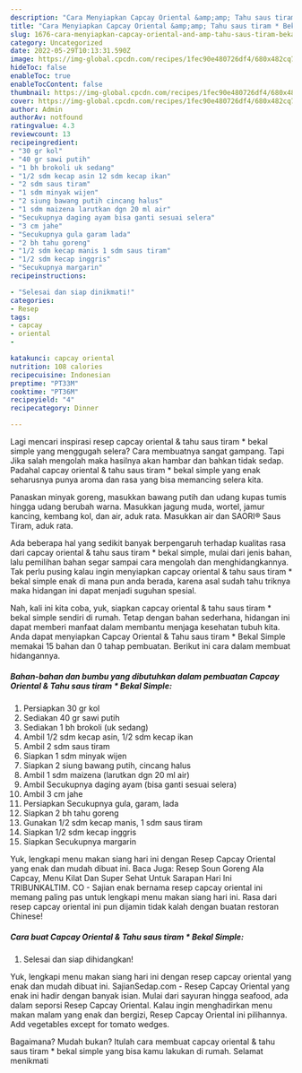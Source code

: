 ```yaml
---
description: "Cara Menyiapkan Capcay Oriental &amp;amp; Tahu saus tiram * Bekal Simple yang Lezat Sekali "
title: "Cara Menyiapkan Capcay Oriental &amp;amp; Tahu saus tiram * Bekal Simple yang Lezat Sekali "
slug: 1676-cara-menyiapkan-capcay-oriental-and-amp-tahu-saus-tiram-bekal-simple-yang-lezat-sekali
category: Uncategorized
date: 2022-05-29T10:13:31.590Z
image: https://img-global.cpcdn.com/recipes/1fec90e480726df4/680x482cq70/capcay-oriental-tahu-saus-tiram-bekal-simple-foto-resep-utama.jpg
hideToc: false
enableToc: true
enableTocContent: false
thumbnail: https://img-global.cpcdn.com/recipes/1fec90e480726df4/680x482cq70/capcay-oriental-tahu-saus-tiram-bekal-simple-foto-resep-utama.jpg
cover: https://img-global.cpcdn.com/recipes/1fec90e480726df4/680x482cq70/capcay-oriental-tahu-saus-tiram-bekal-simple-foto-resep-utama.jpg
author: Admin
authorAv: notfound
ratingvalue: 4.3
reviewcount: 13
recipeingredient:
- "30 gr kol"
- "40 gr sawi putih"
- "1 bh brokoli uk sedang"
- "1/2 sdm kecap asin 12 sdm kecap ikan"
- "2 sdm saus tiram"
- "1 sdm minyak wijen"
- "2 siung bawang putih cincang halus"
- "1 sdm maizena larutkan dgn 20 ml air"
- "Secukupnya daging ayam bisa ganti sesuai selera"
- "3 cm jahe"
- "Secukupnya gula garam lada"
- "2 bh tahu goreng"
- "1/2 sdm kecap manis 1 sdm saus tiram"
- "1/2 sdm kecap inggris"
- "Secukupnya margarin"
recipeinstructions:

- "Selesai dan siap dinikmati!"
categories:
- Resep
tags:
- capcay
- oriental
- 

katakunci: capcay oriental  
nutrition: 108 calories
recipecuisine: Indonesian
preptime: "PT33M"
cooktime: "PT36M"
recipeyield: "4"
recipecategory: Dinner

---
```



Lagi mencari inspirasi resep capcay oriental &amp; tahu saus tiram * bekal simple yang menggugah selera? Cara membuatnya sangat gampang. Tapi Jika salah mengolah maka hasilnya akan hambar dan bahkan tidak sedap. Padahal capcay oriental &amp; tahu saus tiram * bekal simple yang enak seharusnya punya aroma dan rasa yang bisa memancing selera kita.


Panaskan minyak goreng, masukkan bawang putih dan udang kupas tumis hingga udang berubah warna. Masukkan jagung muda, wortel, jamur kancing, kembang kol, dan air, aduk rata. Masukkan air dan SAORI® Saus Tiram, aduk rata.

Ada beberapa hal yang sedikit banyak berpengaruh terhadap kualitas rasa dari capcay oriental &amp; tahu saus tiram * bekal simple, mulai dari jenis bahan, lalu pemilihan bahan segar sampai cara mengolah dan menghidangkannya. Tak perlu pusing kalau ingin menyiapkan capcay oriental &amp; tahu saus tiram * bekal simple enak di mana pun anda berada, karena asal sudah tahu triknya maka hidangan ini dapat menjadi suguhan spesial.


Nah, kali ini kita coba, yuk, siapkan capcay oriental &amp; tahu saus tiram * bekal simple sendiri di rumah. Tetap dengan bahan sederhana, hidangan ini dapat memberi manfaat dalam membantu menjaga kesehatan tubuh kita. Anda dapat menyiapkan Capcay Oriental &amp; Tahu saus tiram * Bekal Simple memakai 15 bahan dan 0 tahap pembuatan. Berikut ini cara dalam membuat hidangannya.

<!--inarticleads1-->

##### Bahan-bahan dan bumbu yang dibutuhkan dalam pembuatan Capcay Oriental &amp; Tahu saus tiram * Bekal Simple:

1. Persiapkan 30 gr kol
1. Sediakan 40 gr sawi putih
1. Sediakan 1 bh brokoli (uk sedang)
1. Ambil 1/2 sdm kecap asin, 1/2 sdm kecap ikan
1. Ambil 2 sdm saus tiram
1. Siapkan 1 sdm minyak wijen
1. Siapkan 2 siung bawang putih, cincang halus
1. Ambil 1 sdm maizena (larutkan dgn 20 ml air)
1. Ambil Secukupnya daging ayam (bisa ganti sesuai selera)
1. Ambil 3 cm jahe
1. Persiapkan Secukupnya gula, garam, lada
1. Siapkan 2 bh tahu goreng
1. Gunakan 1/2 sdm kecap manis, 1 sdm saus tiram
1. Siapkan 1/2 sdm kecap inggris
1. Siapkan Secukupnya margarin


Yuk, lengkapi menu makan siang hari ini dengan Resep Capcay Oriental yang enak dan mudah dibuat ini. Baca Juga: Resep Soun Goreng Ala Capcay, Menu Kilat Dan Super Sehat Untuk Sarapan Hari Ini TRIBUNKALTIM. CO - Sajian enak bernama resep capcay oriental ini memang paling pas untuk lengkapi menu makan siang hari ini. Rasa dari resep capcay oriental ini pun dijamin tidak kalah dengan buatan restoran Chinese! 

<!--inarticleads2-->

##### Cara buat Capcay Oriental &amp; Tahu saus tiram * Bekal Simple:


1. Selesai dan siap dihidangkan!

Yuk, lengkapi menu makan siang hari ini dengan resep capcay oriental yang enak dan mudah dibuat ini. SajianSedap.com - Resep Capcay Oriental yang enak ini hadir dengan banyak isian. Mulai dari sayuran hingga seafood, ada dalam seporsi Resep Capcay Oriental. Kalau ingin menghadirkan menu makan malam yang enak dan bergizi, Resep Capcay Oriental ini pilihannya. Add vegetables except for tomato wedges. 

Bagaimana? Mudah bukan? Itulah cara membuat capcay oriental &amp; tahu saus tiram * bekal simple yang bisa kamu lakukan di rumah. Selamat menikmati
